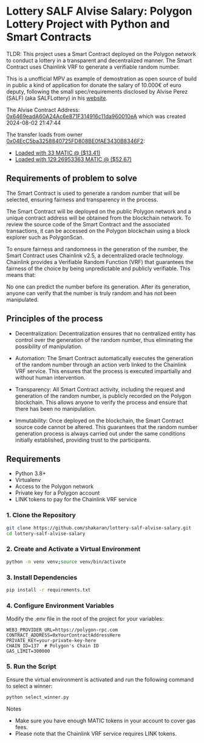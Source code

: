 # Lottery SALF Alvise Salary: Polygon Lottery Project with Python and Smart Contracts

TLDR: This project uses a Smart Contract deployed on the Polygon network to conduct a lottery in a transparent and decentralized manner. The Smart Contract uses Chainlink VRF to generate a verifiable random number.

This is a unofficial MPV as example of demostration as open source of build in public a kind of application for donate the salary of 10.000€ of euro deputy, following the small spec/requirements disclosed by Alvise Perez (SALF) (aka SALFLottery) in his [website](https://www.alvisecumpliendo.com/como-funciona).

The Alvise Contract Address: [0x6469eadA60A24Ac6e871F314916c11da960010eA](https://polygonscan.com/address/0x6469eadA60A24Ac6e871F314916c11da960010ea) which was created 2024-08-02 21:47:44

The transfer loads from owner [0x04EcC5ba3258840725FD808BE0fAE3430B8346F2](https://polygonscan.com/address/0x04ecc5ba3258840725fd808be0fae3430b8346f2):

- [Loaded with 33 MATIC @ ($13.41)](https://polygonscan.com/tx/0xb51cb81ee3c85ad3fe0687958c1cd78ea036c1b4206287d85e2f56cdb65334e4)
- [Loaded with 129.26953363 MATIC @ ($52.67)](https://polygonscan.com/tx/0xd91dad2b0b02e01b60546accfae84423743e43b9e716625d2b363b40e714e4d0)

## Requirements of problem to solve

The Smart Contract is used to generate a random number that will be selected, ensuring fairness and transparency in the process.

The Smart Contract will be deployed on the public Polygon network and a unique contract address will be obtained from the blockchain network. To review the source code of the Smart Contract and the associated transactions, it can be accessed on the Polygon blockchain using a block explorer such as PolygonScan.

To ensure fairness and randomness in the generation of the number, the Smart Contract uses Chainlink v2.5, a decentralized oracle technology. Chainlink provides a Verifiable Random Function (VRF) that guarantees the fairness of the choice by being unpredictable and publicly verifiable. This means that:

No one can predict the number before its generation.
After its generation, anyone can verify that the number is truly random and has not been manipulated.

## Principles of the process

- Decentralization: Decentralization ensures that no centralized entity has control over the generation of the random number, thus eliminating the possibility of manipulation.

- Automation: The Smart Contract automatically executes the generation of the random number through an action verb linked to the Chainlink VRF service. This ensures that the process is executed impartially and without human intervention.

- Transparency: All Smart Contract activity, including the request and generation of the random number, is publicly recorded on the Polygon blockchain. This allows anyone to verify the process and ensure that there has been no manipulation.

- Immutability: Once deployed on the blockchain, the Smart Contract source code cannot be altered. This guarantees that the random number generation process is always carried out under the same conditions initially established, providing trust to the participants.

## Requirements

- Python 3.8+
- Virtualenv
- Access to the Polygon network
- Private key for a Polygon account
- LINK tokens to pay for the Chainlink VRF service
  
### 1. Clone the Repository

```bash
git clone https://github.com/shakaran/lottery-salf-alvise-salary.git
cd lottery-salf-alvise-salary
```

### 2. Create and Activate a Virtual Environment
```bash
python -m venv venv;source venv/bin/activate
```
### 3. Install Dependencies
```bash
pip install -r requirements.txt
```
### 4. Configure Environment Variables

Modify the .env file in the root of the project for your variables:

```
WEB3_PROVIDER_URL=https://polygon-rpc.com
CONTRACT_ADDRESS=0xYourContractAddressHere
PRIVATE_KEY=your-private-key-here
CHAIN_ID=137  # Polygon's Chain ID
GAS_LIMIT=300000
```

### 5. Run the Script

Ensure the virtual environment is activated and run the following command to select a winner:

```bash
python select_winner.py
```

Notes

- Make sure you have enough MATIC tokens in your account to cover gas fees.
- Please note that the Chainlink VRF service requires LINK tokens.
